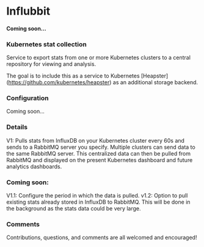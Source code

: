 # Influbbit
#### Coming soon...

### Kubernetes stat collection 

Service to export stats from one or more Kubernetes clusters to a central repository for viewing and analysis. 

The goal is to include this as a service to Kubernetes [Heapster] (https://github.com/kubernetes/heapster) as an additional storage backend.  

### Configuration

Coming soon...

### Details

V1: Pulls stats from InfluxDB on your Kubernetes cluster every 60s and sends to a RabbitMQ server you specify. Multiple clusters can send data to the same RabbitMQ server.
This centralized data can then be pulled from RabbitMQ and displayed on the present Kubernetes dashboard and future analytics dashboards.

### Coming soon:
V1.1: Configure the period in which the data is pulled.
v1.2: Option to pull existing stats already stored in InfluxDB to RabbitMQ. This will be done in the background as the stats data could be very large. 

### Comments

Contributions, questions, and comments are all welcomed and encouraged!


